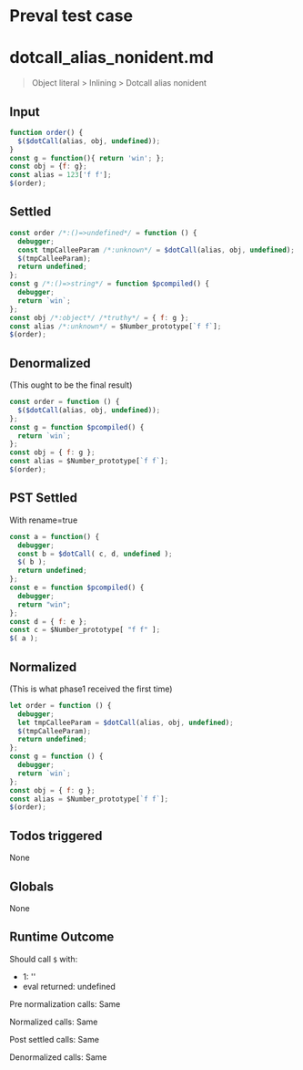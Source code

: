 # Preval test case

# dotcall_alias_nonident.md

> Object literal > Inlining > Dotcall alias nonident
>
>

## Input

`````js filename=intro
function order() {
  $($dotCall(alias, obj, undefined));
}
const g = function(){ return 'win'; };
const obj = {f: g};
const alias = 123['f f'];
$(order);
`````


## Settled


`````js filename=intro
const order /*:()=>undefined*/ = function () {
  debugger;
  const tmpCalleeParam /*:unknown*/ = $dotCall(alias, obj, undefined);
  $(tmpCalleeParam);
  return undefined;
};
const g /*:()=>string*/ = function $pcompiled() {
  debugger;
  return `win`;
};
const obj /*:object*/ /*truthy*/ = { f: g };
const alias /*:unknown*/ = $Number_prototype[`f f`];
$(order);
`````


## Denormalized
(This ought to be the final result)

`````js filename=intro
const order = function () {
  $($dotCall(alias, obj, undefined));
};
const g = function $pcompiled() {
  return `win`;
};
const obj = { f: g };
const alias = $Number_prototype[`f f`];
$(order);
`````


## PST Settled
With rename=true

`````js filename=intro
const a = function() {
  debugger;
  const b = $dotCall( c, d, undefined );
  $( b );
  return undefined;
};
const e = function $pcompiled() {
  debugger;
  return "win";
};
const d = { f: e };
const c = $Number_prototype[ "f f" ];
$( a );
`````


## Normalized
(This is what phase1 received the first time)

`````js filename=intro
let order = function () {
  debugger;
  let tmpCalleeParam = $dotCall(alias, obj, undefined);
  $(tmpCalleeParam);
  return undefined;
};
const g = function () {
  debugger;
  return `win`;
};
const obj = { f: g };
const alias = $Number_prototype[`f f`];
$(order);
`````


## Todos triggered


None


## Globals


None


## Runtime Outcome


Should call `$` with:
 - 1: '<function>'
 - eval returned: undefined

Pre normalization calls: Same

Normalized calls: Same

Post settled calls: Same

Denormalized calls: Same
